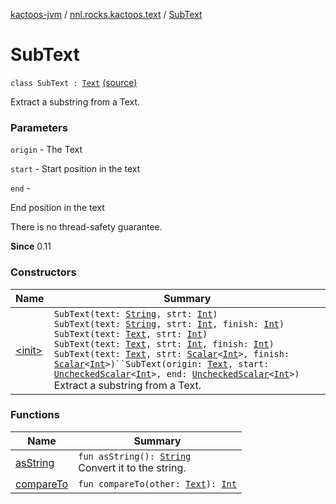 [kactoos-jvm](../../index.md) / [nnl.rocks.kactoos.text](../index.md) / [SubText](.)

# SubText

`class SubText : `[`Text`](../../nnl.rocks.kactoos/-text/index.md) [(source)](https://github.com/neonailol/kactoos/blob/master/kactoos-jvm/src/main/kotlin/nnl/rocks/kactoos/text/SubText.kt#L22)

Extract a substring from a Text.

### Parameters

`origin` - The Text

`start` - Start position in the text

`end` -

End position in the text




There is no thread-safety guarantee.




**Since**
0.11

### Constructors

| Name | Summary |
|---|---|
| [&lt;init&gt;](-init-.md) | `SubText(text: `[`String`](https://kotlinlang.org/api/latest/jvm/stdlib/kotlin/-string/index.html)`, strt: `[`Int`](https://kotlinlang.org/api/latest/jvm/stdlib/kotlin/-int/index.html)`)`<br>`SubText(text: `[`String`](https://kotlinlang.org/api/latest/jvm/stdlib/kotlin/-string/index.html)`, strt: `[`Int`](https://kotlinlang.org/api/latest/jvm/stdlib/kotlin/-int/index.html)`, finish: `[`Int`](https://kotlinlang.org/api/latest/jvm/stdlib/kotlin/-int/index.html)`)`<br>`SubText(text: `[`Text`](../../nnl.rocks.kactoos/-text/index.md)`, strt: `[`Int`](https://kotlinlang.org/api/latest/jvm/stdlib/kotlin/-int/index.html)`)`<br>`SubText(text: `[`Text`](../../nnl.rocks.kactoos/-text/index.md)`, strt: `[`Int`](https://kotlinlang.org/api/latest/jvm/stdlib/kotlin/-int/index.html)`, finish: `[`Int`](https://kotlinlang.org/api/latest/jvm/stdlib/kotlin/-int/index.html)`)`<br>`SubText(text: `[`Text`](../../nnl.rocks.kactoos/-text/index.md)`, strt: `[`Scalar`](../../nnl.rocks.kactoos/-scalar/index.md)`<`[`Int`](https://kotlinlang.org/api/latest/jvm/stdlib/kotlin/-int/index.html)`>, finish: `[`Scalar`](../../nnl.rocks.kactoos/-scalar/index.md)`<`[`Int`](https://kotlinlang.org/api/latest/jvm/stdlib/kotlin/-int/index.html)`>)``SubText(origin: `[`Text`](../../nnl.rocks.kactoos/-text/index.md)`, start: `[`UncheckedScalar`](../../nnl.rocks.kactoos.scalar/-unchecked-scalar/index.md)`<`[`Int`](https://kotlinlang.org/api/latest/jvm/stdlib/kotlin/-int/index.html)`>, end: `[`UncheckedScalar`](../../nnl.rocks.kactoos.scalar/-unchecked-scalar/index.md)`<`[`Int`](https://kotlinlang.org/api/latest/jvm/stdlib/kotlin/-int/index.html)`>)`<br>Extract a substring from a Text. |

### Functions

| Name | Summary |
|---|---|
| [asString](as-string.md) | `fun asString(): `[`String`](https://kotlinlang.org/api/latest/jvm/stdlib/kotlin/-string/index.html)<br>Convert it to the string. |
| [compareTo](compare-to.md) | `fun compareTo(other: `[`Text`](../../nnl.rocks.kactoos/-text/index.md)`): `[`Int`](https://kotlinlang.org/api/latest/jvm/stdlib/kotlin/-int/index.html) |
